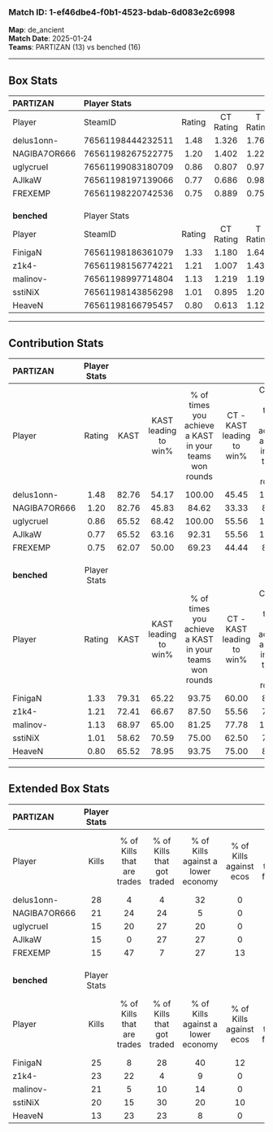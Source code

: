 ### Match ID: 1-ef46dbe4-f0b1-4523-bdab-6d083e2c6998  
**Map**: de_ancient  
**Match Date**: 2025-01-24  
**Teams**: PARTIZAN (13) vs benched (16)  

---  

## Box Stats  

| **PARTIZAN** | Player Stats      |        |           |          |       |      |       |         |        |      |     |
| :- | :- | :-: | :-: | :-: | :-: | :-: | :-: | :-: | :-: | :-: | :-: |
| Player       | SteamID           | Rating | CT Rating | T Rating | KAST  | ADR  | Kills | Assists | Deaths | K/D  | HS% |
| delus1onn-   | 76561198444232511 |  1.48  |   1.326   |  1.763   | 82.76 | 86.6 |  28   |    3    |   17   | 1.65 | 14  |
| NAGIBA7OR666 | 76561198267522775 |  1.20  |   1.402   |  1.223   | 82.76 | 79.8 |  21   |    5    |   20   | 1.05 | 61  |
| uglycrueI    | 76561199083180709 |  0.86  |   0.807   |  0.978   | 65.52 | 62.7 |  15   |    6    |   19   | 0.79 | 66  |
| AJlkaW       | 76561198197139066 |  0.77  |   0.686   |  0.984   | 65.52 | 65.2 |  15   |    9    |   25   | 0.60 | 66  |
| FREXEMP      | 76561198220742536 |  0.75  |   0.889   |  0.751   | 62.07 | 53.7 |  15   |    2    |   21   | 0.71 | 53  |
|              |                   |        |           |          |       |      |       |         |        |      |     |
|              |                   |        |           |          |       |      |       |         |        |      |     |
|              |                   |        |           |          |       |      |       |         |        |      |     |
| **benched**  | Player Stats      |        |           |          |       |      |       |         |        |      |     |
| Player       | SteamID           | Rating | CT Rating | T Rating | KAST  | ADR  | Kills | Assists | Deaths | K/D  | HS% |
| FinigaN      | 76561198186361079 |  1.33  |   1.180   |  1.641   | 79.31 | 95.3 |  25   |    7    |   21   | 1.19 | 44  |
| z1k4-        | 76561198156774221 |  1.21  |   1.007   |  1.436   | 72.41 | 67.0 |  23   |    0    |   15   | 1.53 | 30  |
| malinov-     | 76561198997714804 |  1.13  |   1.219   |  1.199   | 68.97 | 85.6 |  21   |    5    |   19   | 1.11 | 66  |
| sstiNiX      | 76561198143856298 |  1.01  |   0.895   |  1.209   | 58.62 | 79.3 |  20   |    5    |   19   | 1.05 | 55  |
| HeaveN       | 76561198166795457 |  0.80  |   0.613   |  1.122   | 65.52 | 62.1 |  13   |   13    |   20   | 0.65 | 76  |
---  

## Contribution Stats  

| **PARTIZAN** | Player Stats |       |                      |                                                        |                           |                                                             |                          |                                                            |
| :- | :-: | :-: | :-: | :-: | :-: | :-: | :-: | :-: |
| Player       |    Rating    | KAST  | KAST leading to win% | % of times you achieve a KAST in your teams won rounds | CT - KAST leading to win% | CT - % of times you achieve a KAST in your teams won rounds | T - KAST leading to win% | T - % of times you achieve a KAST in your teams won rounds |
| delus1onn-   |     1.48     | 82.76 |        54.17         |                         100.00                         |           45.45           |                           100.00                            |          61.54           |                           100.00                           |
| NAGIBA7OR666 |     1.20     | 82.76 |        45.83         |                         84.62                          |           33.33           |                            80.00                            |          58.33           |                           87.50                            |
| uglycrueI    |     0.86     | 65.52 |        68.42         |                         100.00                         |           55.56           |                           100.00                            |          80.00           |                           100.00                           |
| AJlkaW       |     0.77     | 65.52 |        63.16         |                         92.31                          |           55.56           |                           100.00                            |          70.00           |                           87.50                            |
| FREXEMP      |     0.75     | 62.07 |        50.00         |                         69.23                          |           44.44           |                            80.00                            |          55.56           |                           62.50                            |
|              |              |       |                      |                                                        |                           |                                                             |                          |                                                            |
|              |              |       |                      |                                                        |                           |                                                             |                          |                                                            |
|              |              |       |                      |                                                        |                           |                                                             |                          |                                                            |
| **benched**  | Player Stats |       |                      |                                                        |                           |                                                             |                          |                                                            |
| Player       |    Rating    | KAST  | KAST leading to win% | % of times you achieve a KAST in your teams won rounds | CT - KAST leading to win% | CT - % of times you achieve a KAST in your teams won rounds | T - KAST leading to win% | T - % of times you achieve a KAST in your teams won rounds |
| FinigaN      |     1.33     | 79.31 |        65.22         |                         93.75                          |           60.00           |                            85.71                            |          69.23           |                           100.00                           |
| z1k4-        |     1.21     | 72.41 |        66.67         |                         87.50                          |           55.56           |                            71.43                            |          75.00           |                           100.00                           |
| malinov-     |     1.13     | 68.97 |        65.00         |                         81.25                          |           77.78           |                           100.00                            |          54.55           |                           66.67                            |
| sstiNiX      |     1.01     | 58.62 |        70.59         |                         75.00                          |           62.50           |                            71.43                            |          77.78           |                           77.78                            |
| HeaveN       |     0.80     | 65.52 |        78.95         |                         93.75                          |           75.00           |                            85.71                            |          81.82           |                           100.00                           |
---  

## Extended Box Stats  

| **PARTIZAN** | Player Stats |                            |                            |                                    |                         |                              |                                 |        |                             |                                     |                          |                               |                            |
| :- | :-: | :-: | :-: | :-: | :-: | :-: | :-: | :-: | :-: | :-: | :-: | :-: | :-: |
| Player       |    Kills     | % of Kills that are trades | % of Kills that got traded | % of Kills against a lower economy | % of Kills against ecos | % of Kills that are flawless | % of Kills that are close duels | Deaths | % of Deaths that get traded | % of Deaths against a lower economy | % of Deaths against ecos | % of Deaths that are flawless | % of Deaths that are close |
| delus1onn-   |      28      |             4              |             4              |                 32                 |            0            |              71              |                4                |   17   |             24              |                 12                  |            6             |              94               |             0              |
| NAGIBA7OR666 |      21      |             24             |             24             |                 5                  |            0            |              52              |               10                |   20   |             30              |                 10                  |            5             |              55               |             10             |
| uglycrueI    |      15      |             20             |             27             |                 20                 |            0            |              53              |               13                |   19   |             11              |                  5                  |            5             |              58               |             5              |
| AJlkaW       |      15      |             0              |             27             |                 27                 |            0            |              47              |                7                |   25   |             16              |                 20                  |            4             |              60               |             0              |
| FREXEMP      |      15      |             47             |             7              |                 27                 |           13            |              73              |                0                |   21   |             14              |                 10                  |            5             |              71               |             5              |
|              |              |                            |                            |                                    |                         |                              |                                 |        |                             |                                     |                          |                               |                            |
|              |              |                            |                            |                                    |                         |                              |                                 |        |                             |                                     |                          |                               |                            |
|              |              |                            |                            |                                    |                         |                              |                                 |        |                             |                                     |                          |                               |                            |
| **benched**  | Player Stats |                            |                            |                                    |                         |                              |                                 |        |                             |                                     |                          |                               |                            |
| Player       |    Kills     | % of Kills that are trades | % of Kills that got traded | % of Kills against a lower economy | % of Kills against ecos | % of Kills that are flawless | % of Kills that are close duels | Deaths | % of Deaths that get traded | % of Deaths against a lower economy | % of Deaths against ecos | % of Deaths that are flawless | % of Deaths that are close |
| FinigaN      |      25      |             8              |             28             |                 40                 |           12            |              64              |                0                |   21   |             24              |                 10                  |            0             |              62               |             10             |
| z1k4-        |      23      |             22             |             4              |                 9                  |            0            |              65              |                4                |   15   |              0              |                 13                  |            0             |              80               |             0              |
| malinov-     |      21      |             5              |             10             |                 14                 |            0            |              62              |                5                |   19   |             26              |                 16                  |            0             |              68               |             21             |
| sstiNiX      |      20      |             15             |             30             |                 20                 |           10            |              70              |                0                |   19   |             11              |                 21                  |            5             |              58               |             0              |
| HeaveN       |      13      |             23             |             23             |                 8                  |            0            |              77              |               15                |   20   |             15              |                 10                  |            0             |              50               |             0              |
